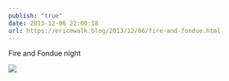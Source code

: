 ```yaml
---
publish: "true"
date: 2013-12-06 22:00:18
url: https://ericmwalk.blog/2013/12/06/fire-and-fondue.html
---
```


Fire and Fondue night

![](https://ericmwalk.blog/uploads/2022/35b9c8cda9.jpg)